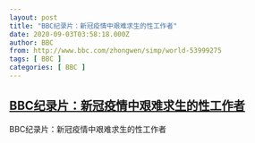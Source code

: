```yaml
---
layout: post
title: "BBC纪录片：新冠疫情中艰难求生的性工作者"
date: 2020-09-03T03:58:18.000Z
author: BBC
from: http://www.bbc.com/zhongwen/simp/world-53999275
tags: [ BBC ]
categories: [ BBC ]
---
```

<!--1599105498000-->
[BBC纪录片：新冠疫情中艰难求生的性工作者](http://www.bbc.com/zhongwen/simp/world-53999275)
------

<div>
BBC纪录片：新冠疫情中艰难求生的性工作者
</div>
